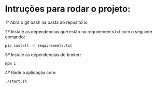 # Intruções para rodar o projeto:

1º Abra o git bash na pasta do repositório

2º Instale as dependencias que estão no requirements.txt com o seguinte comando:

```pip install -r requirements.txt```

3º Instale as dependencias do broker:

```npm i```

4º Rode a aplicação com:

```./start.sh```

